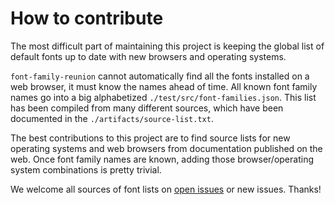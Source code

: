 # How to contribute

The most difficult part of maintaining this project is keeping the global list of default fonts up to date with new browsers and operating systems.

`font-family-reunion` cannot automatically find all the fonts installed on a web browser, it must know the names ahead of time. All known font family names go into a big alphabetized `./test/src/font-families.json`. This list has been compiled from many different sources, which have been documented in the `./artifacts/source-list.txt`.

The best contributions to this project are to find source lists for new operating systems and web browsers from documentation published on the web. Once font family names are known, adding those browser/operating system combinations is pretty trivial.

We welcome all sources of font lists on [open issues](https://github.com/zachleat/font-family-reunion/issues?q=is%3Aissue+is%3Aopen+label%3Anew-browser-or-os) or new issues. Thanks!